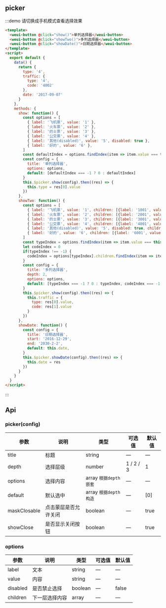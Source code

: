 ## picker

:::demo 请切换成手机模式查看选择效果

```html
<template>
  <weui-button @click="show()">单列选择器</weui-button>
  <weui-button @click="showTwo()">多列选择器</weui-button>
  <weui-button @click="showDate()">日期选择器</weui-button>
</template>
<script>
  export default {
    data() {
      return {
        type: '4',
        traffic: {
          type: '4',
          code: '4002'
        },
        date: '2017-09-07'
      }
    },
    methods: {
      show: function() {
        const options = [
          { label: '飞机票', value: '1' },
          { label: '火车票', value: '2' },
          { label: '的士票', value: '3' },
          { label: '公交票', value: '4' },
          { label: '其他(disabled)', value: '5', disabled: true },
          { label: '好的', value: '6' },
        ]
        const defaultIndex = options.findIndex(item => item.value === this.type)
        const config = {
          title: '单列选择器',
          options: options,
          default: [defaultIndex === -1 ? 0 : defaultIndex]
        }
        this.$picker.show(config).then((res) => {
          this.type = res[0].value
        })
      },
      showTwo: function() {
        const options = [
          { label: '飞机票', value: '1', children: [{label: '1001', value: '1001'}, {label: '1002', value: '1002'}]},
          { label: '火车票', value: '2', children: [{label: '2001', value: '2001'}, {label: '2002', value: '2002'}]},
          { label: '的士票', value: '3', children: [{label: '3001', value: '3001'}, {label: '3002', value: '3002'}]},
          { label: '公交票', value: '4', children: [{label: '4001', value: '4001'}, {label: '4002', value: '4002'}]},
          { label: '其他(disabled)', value: '5', disabled: true, children: [{label: '5001', value: '5001'}, {label: '5002', value: '5002'}]},
          { label: '好的', value: '6', children: [{label: '6001', value: '6001'}, {label: '6002', value: '6002'}, {label: '6003', value: '6003'}]},
        ]
        const typeIndex = options.findIndex(item => item.value === this.traffic.type)
        let codeIndex = 0
        if(typeIndex !== -1) {
          codeIndex = options[typeIndex].children.findIndex(item => item.value === this.traffic.code)
        }
        const config = {
          title: '多列选择器',
          depth: 2,
          options: options,
          default: [typeIndex === -1 ? 0 : typeIndex, codeIndex === -1 ? 0 : codeIndex]
        }
        this.$picker.show(config).then((res) => {
          this.traffic = {
            type: res[0].value,
            code: res[1].value
          }
        })
      },
      showDate: function() {
        const config = {
          title: '日期选择器',
          start: '2016-12-29',
          end: '2030-2-2',
          default: this.date,
        }
        this.$picker.showDate(config).then((res) => {
          this.date = res
        })
      }
    }
  }
</script>
```

:::

## Api

### picker(config)

| 参数         | 说明                 | 类型                  | 可选值    | 默认值 |
| ------------ | -------------------- | --------------------- | --------- | ------ |
| title        | 标题                 | string                | —         | —      |
| depth        | 选择层级             | number                | 1 / 2 / 3 | 1      |
| options      | 选择内容             | array `根据depth嵌套` | —         | —      |
| default      | 默认选中             | array `根据depth构造` | —         | [0]    |
| maskClosable | 点击蒙层是否允许关闭 | boolean               | —         | true   |
| showClose    | 是否显示关闭按钮     | boolean               | —         | true   |

### options


| 参数     | 说明           | 类型    | 可选值 | 默认值 |
| -------- | -------------- | ------- | ------ | ------ |
| label    | 文本           | string  | —      | —      |
| value    | 内容           | string  | —      | —      |
| disabled | 是否禁止选择   | boolean | —      | false  |
| children | 下一层选择内容 | array   | —      | —      |